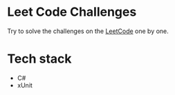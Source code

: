 # Leet Code Challenges
Try to solve the challenges on the [LeetCode](https://leetcode.com/) one by one.

# Tech stack
* C#
* xUnit
